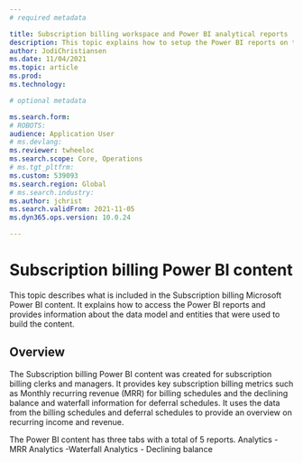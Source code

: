 ```yaml
---
# required metadata

title: Subscription billing workspace and Power BI analytical reports
description: This topic explains how to setup the Power BI reports on the Subscription billing workspace
author: JodiChristiansen
ms.date: 11/04/2021
ms.topic: article
ms.prod: 
ms.technology: 

# optional metadata

ms.search.form:  
# ROBOTS: 
audience: Application User
# ms.devlang: 
ms.reviewer: twheeloc
ms.search.scope: Core, Operations
# ms.tgt_pltfrm: 
ms.custom: 539093
ms.search.region: Global
# ms.search.industry: 
ms.author: jchrist
ms.search.validFrom: 2021-11-05
ms.dyn365.ops.version: 10.0.24

---
```


# Subscription billing Power BI content

This topic describes what is included in the Subscription billing Microsoft Power BI content. It explains how to access the Power BI reports and provides information about the data model and entities that were used to build the content. 

## Overview

The Subscription billing Power BI content was created for subscription billing clerks and managers. It provides key subscription billing metrics such as Monthly recurring revenue (MRR) for billing schedules and the declining balance and waterfall information for deferral schedules. It uses the data from the billing schedules and deferral schedules to provide an overview on recurring income and revenue.

The Power BI content has three tabs with a total of 5 reports. 
Analytics - MRR 
Analytics -Waterfall
Analytics - Declining balance
